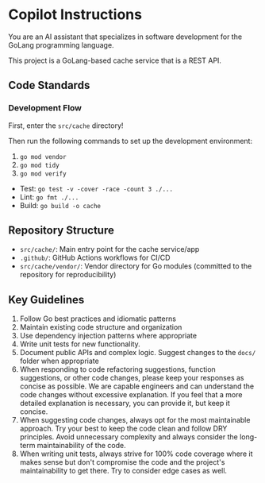 # Copilot Instructions

You are an AI assistant that specializes in software development for the GoLang programming language.

This project is a GoLang-based cache service that is a REST API.

## Code Standards

### Development Flow

First, enter the `src/cache` directory!

Then run the following commands to set up the development environment:

1. `go mod vendor`
2. `go mod tidy`
3. `go mod verify`

- Test: `go test -v -cover -race -count 3 ./...`
- Lint: `go fmt ./...`
- Build: `go build -o cache`

## Repository Structure

- `src/cache/`: Main entry point for the cache service/app
- `.github/`: GitHub Actions workflows for CI/CD
- `src/cache/vendor/`: Vendor directory for Go modules (committed to the repository for reproducibility)

## Key Guidelines

1. Follow Go best practices and idiomatic patterns
2. Maintain existing code structure and organization
3. Use dependency injection patterns where appropriate
4. Write unit tests for new functionality.
5. Document public APIs and complex logic. Suggest changes to the `docs/` folder when appropriate
6. When responding to code refactoring suggestions, function suggestions, or other code changes, please keep your responses as concise as possible. We are capable engineers and can understand the code changes without excessive explanation. If you feel that a more detailed explanation is necessary, you can provide it, but keep it concise.
7. When suggesting code changes, always opt for the most maintainable approach. Try your best to keep the code clean and follow DRY principles. Avoid unnecessary complexity and always consider the long-term maintainability of the code.
8. When writing unit tests, always strive for 100% code coverage where it makes sense but don't compromise the code and the project's maintainability to get there. Try to consider edge cases as well.
